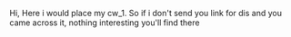 Hi, Here i would place my cw_1. So if i don't send you link for dis and you came across it, nothing interesting you'll find there
